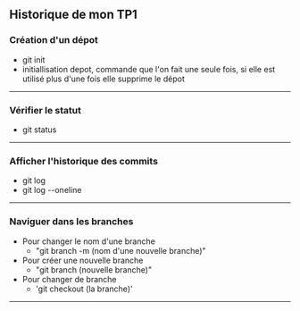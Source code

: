 ## Historique de mon TP1

### Création d'un dépot

- git init
- initiallisation depot, commande que l'on fait une seule fois, si elle est utilisé plus d'une fois elle supprime le dépot

---

### Vérifier le statut 

 - git status

---
### Afficher l'historique des commits

 - git log 
 - git log --oneline

---
### Naviguer dans les branches

 - Pour changer le nom d'une branche
    - "git branch -m (nom d'une nouvelle branche)"
 - Pour créer une nouvelle branche
    - "git branch (nouvelle branche)"
 - Pour changer de branche 
    - 'git checkout (la branche)'

---